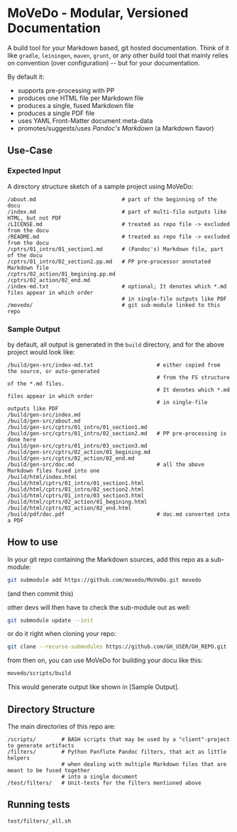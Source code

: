 # MoVeDo - Modular, Versioned Documentation

A build tool for your Markdown based, git hosted documentation.
Think of it like `gradle`, `leiningen`, `maven`, `grunt`, or any other build tool that mainly relies on convention (over configuration) -- but for your documentation.

By default it:

* supports pre-processing with PP
* produces one HTML file per Markdown file
* produces a single, fused Markdown file
* produces a single PDF file
* uses YAML Front-Matter document meta-data
* promotes/suggests/uses *Pandoc's Markdown* (a Markdown flavor)

## Use-Case

### Expected Input

A directory structure sketch of a sample project using MoVeDo:

```
/about.md                           # part of the beginning of the docu
/index.md                           # part of multi-file outputs like HTML, but not PDF
/LICENSE.md                         # treated as repo file -> excluded from the docu
/README.md                          # treated as repo file -> excluded from the docu
/cptrs/01_intro/01_section1.md      # (Pandoc's) Markdown file, part of the docu
/cptrs/01_intro/02_section2.pp.md   # PP pre-processor annotated Markdown file
/cptrs/02_action/01_begining.pp.md
/cptrs/02_action/02_end.md
/index-md.txt                       # optional; It denotes which *.md files appear in which order
                                    # in single-file outputs like PDF
/movedo/                            # git sub-module linked to this repo
```

### Sample Output

by default, all output is generated in the `build` directory, and for the above project would look like:

```
/build/gen-src/index-md.txt                    # either copied from the source, or auto-generated
                                               # from the FS structure of the *.md files.
                                               # It denotes which *.md files appear in which order
                                               # in single-file outputs like PDF
/build/gen-src/index.md
/build/gen-src/about.md
/build/gen-src/cptrs/01_intro/01_section1.md
/build/gen-src/cptrs/01_intro/02_section2.md   # PP pre-processing is done here
/build/gen-src/cptrs/01_intro/03_section3.md
/build/gen-src/cptrs/02_action/01_begining.md
/build/gen-src/cptrs/02_action/02_end.md
/build/gen-src/doc.md                          # all the above Markdown files fused into one
/build/html/index.html
/build/html/cptrs/01_intro/01_section1.html
/build/html/cptrs/01_intro/02_section2.html
/build/html/cptrs/01_intro/03_section3.html
/build/html/cptrs/02_action/01_begining.html
/build/html/cptrs/02_action/02_end.html
/build/pdf/doc.pdf                             # doc.md converted into a PDF
```

## How to use

In your git repo containing the Markdown sources, add this repo as a sub-module:

```bash
git submodule add https://github.com/movedo/MoVeDo.git movedo
```
(and then commit this)

other devs will then have to check the sub-module out as well:

```bash
git submodule update --init
```

or do it right when cloning your repo:

```bash
git clone --recurse-submodules https://github.com/GH_USER/GH_REPO.git
```

from then on, you can use MoVeDo for building your docu like this:

```bash
movedo/scripts/build
```

This would generate output like shown in [Sample Output].

## Directory Structure

The main directories of this repo are:

```
/scripts/        # BASH scripts that may be used by a "client"-project to generate artifacts
/filters/        # Python Panflute Pandoc filters, that act as little helpers
                 # when dealing with multiple Markdown files that are meant to be fused together
                 # into a single document
/test/filters/   # Unit-tests for the filters mentioned above
```

## Running tests

```bash
test/filters/_all.sh
```

